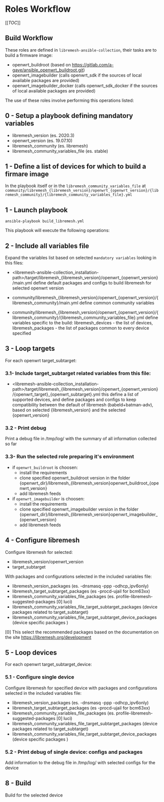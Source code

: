 
# Roles Workflow

[[_TOC_]]

## Build Workflow
These roles are defined in `libremesh-ansible-collection`, their tasks are to build a firmware image:
- openwrt_buildroot (based on https://gitlab.com/a-gave/ansible_openwrt_buildroot.git)
- openwrt_imagebuilder (calls openwrt_sdk if the sources of local available packages are provided)
- openwrt_imagebuilder_docker (calls openwrt_sdk_docker if the sources of local available packages are provided)

The use of these roles involve performing this operations listed:

## 0 - Setup a playbook defining mandatory variables
- libremesh_version (es. 2020.3)
- openwrt_version (es. 19.07.10)
- libremesh_community (es. libremesh)
- libremesh_community_variables_file (es. stable)

## 1 - Define a list of devices for which to build a firmare image
In the playbook itself or in the `libremesh_community_variables_file` at `community/libremesh_{libremesh_version}/openwrt_{openwrt_version}/{libremesh_community}/{libremesh_community_variables_file}.yml`

## 1 - Launch playbook
```
ansible-playbook build_libremesh.yml
```

This playbook will execute the following operations:

## 2 - Include all variables file
Expand the variables list based on selected `mandatory variables` looking in this files:
- <libremesh-ansible-collection_installation-path>/target/libremesh_{libremesh_version}/openwrt_{openwrt_version}/main.yml
define default packages and configs to build libremesh for selected openwrt version

- community/libremesh_{libremesh_version}/openwrt_{openwrt_version}/{libremesh_community}/main.yml
define common community variables

- community/libremesh_{libremesh_version}/openwrt_{openwrt_version}/{libremesh_community}/{libremesh_community_variables_file}.yml
define variables specific to the build: libremesh_devices - the list of devices, libremesh_packages - the list of packages common to every device specified

## 3 - Loop targets
For each openwrt target_subtarget:

### 3.1- Include target_subtarget related variables from this file:
- <libremesh-ansible-collection_installation-path>/target/libremesh_{libremesh_version}/openwrt_{openwrt_version}/{openwrt_target}_{openwrt_subtarget}.yml
this define a list of supported devices, and define packages and configs to keep compatibility between the default of libremesh (babeld+batman-adv), based on selected {libremesh_version} and the selected {openwrt_version}

### 3.2 - Print debug 
Print a debug file in /tmp/log/ with the summary of all information collected so far

### 3.3- Run the selected role preparing it's environment
- if `openwrt_buildroot` is choosen:
    - install the requirements
    - clone specified openwrt_buildroot version in the folder {openwrt_dir}/libremesh_{libremesh_version}openwrt_buildroot_{openwrt_version}
    - add libremesh feeds
- if `openwrt_imagebuilder` is choosen:
    - install the requirements
    - clone specified openwrt_imagebuilder version in the folder {openwrt_dir}/libremesh_{libremesh_version}openwrt_imagebuilder_{openwrt_version}
    - add libremesh feeds

## 4 - Configure libremesh
Configure libremesh for selected:
- libremesh_version/openwrt_version 
- target_subtarget

With packages and configurations selected in the included variables file:
- libremesh_version_packages (es. -dnsmasq -ppp -odhcp_ipv6only)
- libremesh_target_subtarget_packages (es -procd-ujail for bcm63xx)
- libremesh_community_variables_file_packages (es. profile-libremesh-suggested-packages [0] luci)
- libremesh_community_variables_file_target_subtarget_packages (device packages related to target_subtarget)
- libremesh_community_variables_file_target_subtarget_device_packages (device specific packages )

[0] This select the recommended packages based on the documentation on the site https://libremesh.org/development

## 5 - Loop devices
For each openwrt target_subtarget_device:

### 5.1 - Configure single device
Configure libremesh for specified device with packages and configurations selected in the included variables file:
- libremesh_version_packages (es. -dnsmasq -ppp -odhcp_ipv6only)
- libremesh_target_subtarget_packages (es -procd-ujail for bcm63xx)
- libremesh_community_variables_file_packages (es. profile-libremesh-suggested-packages [0] luci)
- libremesh_community_variables_file_target_subtarget_packages (device packages related to target_subtarget)
- libremesh_community_variables_file_target_subtarget_device_packages (device specific packages )

### 5.2 - Print debug of single device: configs and packages
Add information to the debug file in /tmp/log/ with selected configs for the device

## 8 - Build
Build for the selected device
